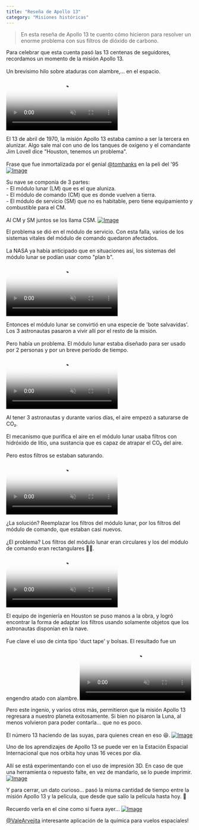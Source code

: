 ```yaml
---
title: "Reseña de Apollo 13"
category: "Misiones históricas"
---
```

> En esta reseña de Apollo 13 te cuento cómo hicieron para resolver un enorme problema con sus filtros de dióxido de carbono.

<div class="card-tweets" dir="auto">
    <p>Para celebrar que esta cuenta pasó las 13 centenas de seguidores, recordamos un momento de la misión Apollo 13.<br />
<br />
Un brevísimo hilo sobre ataduras con alambre,... en el espacio. <span class="entity-video-gif"><video autoplay muted loop controls poster="https://pbs.twimg.com/tweet_video_thumb/EicjcdyXcAIfFbQ.jpg"><source src="https://video.twimg.com/tweet_video/EicjcdyXcAIfFbQ.mp4" type="video/mp4"><img alt="apollo 13 GIF" src="https://pbs.twimg.com/tweet_video_thumb/EicjcdyXcAIfFbQ.jpg"></video></span></p>
    <p>El 13 de abril de 1970, la misión Apollo 13 estaba camino a ser la tercera en alunizar. Algo sale mal con uno de los tanques de oxígeno y el comandante Jim Lovell dice "Houston, tenemos un problema".<br />
<br />
Frase que fue inmortalizada por el genial <a class="entity-mention" href="https://twitter.com/tomhanks">@tomhanks</a> en la peli del '95 <span class="entity-image"><a href="https://pbs.twimg.com/media/EicjWBcXYAAEx9q.png" target="_blank"><img alt="Image" src="https://pbs.twimg.com/media/EicjWBcXYAAEx9q.png" data-src="https://pbs.twimg.com/media/EicjWBcXYAAEx9q.png"></a></span></p>
    <p>Su nave se componía de 3 partes:<br />
- El módulo lunar (LM) que es el que aluniza.<br />
- El módulo de comando (CM) que es donde vuelven a tierra.<br />
- El módulo de servicio (SM) que no es habitable, pero tiene equipamiento y combustible para el CM.<br />
<br />
Al CM y SM juntos se los llama CSM. <span class="entity-image"><a href="https://pbs.twimg.com/media/Eici20bXsAAeEsB.png" target="_blank"><img alt="Image" src="https://pbs.twimg.com/media/Eici20bXsAAeEsB.png" data-src="https://pbs.twimg.com/media/Eici20bXsAAeEsB.png"></a></span></p>
    <p>El problema se dió en el módulo de servicio. Con esta falla, varios de los sistemas vitales del módulo de comando quedaron afectados. <br />
<br />
La NASA ya había anticipado que en situaciones así, los sistemas del módulo lunar se podían usar como "plan b". <span class="entity-video-gif"><video autoplay muted loop controls poster="https://pbs.twimg.com/tweet_video_thumb/EicjdRqWAAEZY25.jpg"><source src="https://video.twimg.com/tweet_video/EicjdRqWAAEZY25.mp4" type="video/mp4"><img alt="Plan B GIF" src="https://pbs.twimg.com/tweet_video_thumb/EicjdRqWAAEZY25.jpg"></video></span></p>
    <p>Entonces el módulo lunar se convirtió en una especie de 'bote salvavidas'. Los 3 astronautas pasaron a vivir allí por el resto de la misión.<br />
<br />
Pero había un problema. El módulo lunar estaba diseñado para ser usado por 2 personas y por un breve período de tiempo. <span class="entity-video-gif"><video autoplay muted loop controls poster="https://pbs.twimg.com/tweet_video_thumb/EicjeLuXkAE8c_o.jpg"><source src="https://video.twimg.com/tweet_video/EicjeLuXkAE8c_o.mp4" type="video/mp4"><img alt="Bart The Simpsons GIF" src="https://pbs.twimg.com/tweet_video_thumb/EicjeLuXkAE8c_o.jpg"></video></span></p>
    <p>Al tener 3 astronautas y durante varios días, el aire empezó a saturarse de CO₂. <br />
<br />
El mecanismo que purifica el aire en el módulo lunar usaba filtros con hidróxido de litio, una sustancia que es capaz de atrapar el CO₂ del aire. <br />
<br />
Pero estos filtros se estaban saturando. <span class="entity-video-gif"><video autoplay muted loop controls poster="https://pbs.twimg.com/tweet_video_thumb/EicjewhWsAAiZ0l.jpg"><source src="https://video.twimg.com/tweet_video/EicjewhWsAAiZ0l.mp4" type="video/mp4"><img alt="Cant Breathe Spongebob GIF" src="https://pbs.twimg.com/tweet_video_thumb/EicjewhWsAAiZ0l.jpg"></video></span></p>
    <p>¿La solución? Reemplazar los filtros del módulo lunar, por los filtros del módulo de comando, que estaban casi nuevos.<br />
<br />
¿El problema? Los filtros del módulo lunar eran circulares y los del módulo de comando eran rectangulares 🤦‍♂️. <span class="entity-video-gif"><video autoplay muted loop controls poster="https://pbs.twimg.com/tweet_video_thumb/EicjfXJXcAsCvnS.jpg"><source src="https://video.twimg.com/tweet_video/EicjfXJXcAsCvnS.mp4" type="video/mp4"><img alt="Kid Lol GIF" src="https://pbs.twimg.com/tweet_video_thumb/EicjfXJXcAsCvnS.jpg"></video></span></p>
    <p>El equipo de ingeniería en Houston se puso manos a la obra, y logró encontrar la forma de adaptar los filtros usando solamente objetos que los astronautas disponían en la nave.<br />
<br />
Fue clave el uso de cinta tipo 'duct tape' y bolsas. El resultado fue un engendro atado con alambre. <span class="entity-video-gif"><video autoplay muted loop controls poster="https://pbs.twimg.com/tweet_video_thumb/Eich2_-WkAM2FD1.jpg"><source src="https://video.twimg.com/tweet_video/Eich2_-WkAM2FD1.mp4" type="video/mp4"><img alt="Video Poster" src="https://pbs.twimg.com/tweet_video_thumb/Eich2_-WkAM2FD1.jpg"></video></span></p>
    <p>Pero este ingenio, y varios otros más, permitieron que la misión Apollo 13 regresara a nuestro planeta exitosamente. Si bien no pisaron la Luna, al menos volvieron para poder contarla... que no es poco.<br />
<br />
El número 13 haciendo de las suyas, para quienes crean en eso 😆. <span class="entity-image"><a href="https://pbs.twimg.com/media/EichdijXYAQxELa.png" target="_blank"><img alt="Image" src="https://pbs.twimg.com/media/EichdijXYAQxELa.png" data-src="https://pbs.twimg.com/media/EichdijXYAQxELa.png"></a></span></p>
    <p>Uno de los aprendizajes de Apollo 13 se puede ver en la Estación Espacial Internacional que nos orbita hoy unas 16 veces por día. <br />
<br />
Allí se está experimentando con el uso de impresión 3D. En caso de que una herramienta o repuesto falte, en vez de mandarlo, se lo puede imprimir. <span class="entity-image"><a href="https://pbs.twimg.com/media/EichGdmWkAA6qOm.png" target="_blank"><img alt="Image" src="https://pbs.twimg.com/media/EichGdmWkAA6qOm.png" data-src="https://pbs.twimg.com/media/EichGdmWkAA6qOm.png"></a></span></p>
    <p>Y para cerrar, un dato curioso... pasó la misma cantidad de tiempo entre la misión Apollo 13 y la película, que desde que salío la película hasta hoy. 🤯<br />
<br />
Recuerdo verla en el cine como si fuera ayer... <span class="entity-image"><a href="https://pbs.twimg.com/media/EichZG2XsAM5wy7.png" target="_blank"><img alt="Image" src="https://pbs.twimg.com/media/EichZG2XsAM5wy7.png" data-src="https://pbs.twimg.com/media/EichZG2XsAM5wy7.png"></a></span></p>
    <p><a class="entity-mention entity-mention-first" href="https://twitter.com/ValeArvejita">@ValeArvejita</a> interesante aplicación de la química para vuelos espaciales!</p>
</div>


